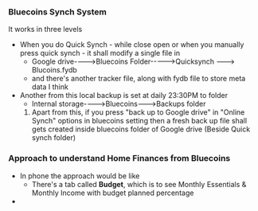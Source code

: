 ### Bluecoins Synch System
It works in three levels
- When you do Quick Synch - while close open or when you manually press quick synch - it shall modify a single file in 
	- Google drive---->Bluecoins Folder----->Quicksynch ---> Blucoins.fydb
	- and there's another tracker file, along with fydb file to store meta data I think
- Another from this local backup is set at daily 23:30PM to folder
	- Internal storage---->Bluecoins--->Backups folder
    1. Apart from this, if you press "back up to Google drive" in "Online Synch" options in bluecoins setting then a fresh back up file shall gets created inside bluecoins folder of Google drive (Beside Quick synch folder)
### Approach to understand Home Finances from Bluecoins
- In phone the approach would be like
	- There's a tab called **Budget**, which is to see Monthly Essentials & Monthly Income with budget planned percentage
- 
